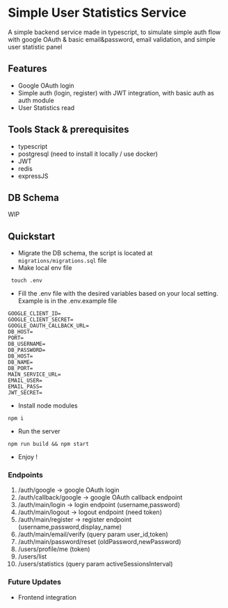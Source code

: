 
# Simple User Statistics Service

A simple backend service made in typescript, to simulate simple auth flow with google OAuth & basic email&password, email validation, and simple user statistic panel

## Features
* Google OAuth login
* Simple auth (login, register) with JWT integration, with basic auth as auth module
* User Statistics read

## Tools Stack & prerequisites
* typescript
* postgresql (need to install it locally / use docker)
* JWT
* redis
* expressJS

## DB Schema
WIP

## Quickstart
* Migrate the DB schema, the script is located at `migrations/migrations.sql` file
* Make local env file
```
 touch .env
```
* Fill the .env file with the desired variables based on your local setting. Example is in the .env.example file
```
GOOGLE_CLIENT_ID=
GOOGLE_CLIENT_SECRET=
GOOGLE_OAUTH_CALLBACK_URL=
DB_HOST=
PORT=
DB_USERNAME=
DB_PASSWORD=
DB_HOST=
DB_NAME=
DB_PORT=
MAIN_SERVICE_URL=
EMAIL_USER=
EMAIL_PASS=
JWT_SECRET=

```
* Install node modules
```
npm i
```
* Run the server
```
npm run build && npm start
```
* Enjoy !

### Endpoints
1. /auth/google -> google OAuth login
2. /auth/callback/google -> google OAuth callback endpoint
3. /auth/main/login -> login endpoint (username,password)
4. /auth/main/logout -> logout endpoint (need token)
5. /auth/main/register -> register endpoint (username,password,display_name)
6. /auth/main/email/verify (query param user_id,token)
7. /auth/main/password/reset (oldPassword,newPassword)
8. /users/profile/me (token)
9. /users/list
10. /users/statistics (query param activeSessionsInterval)

### Future Updates
* Frontend integration